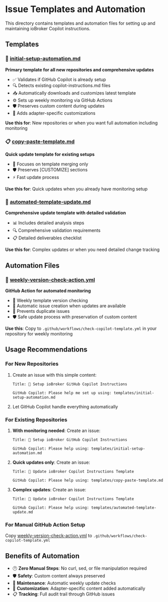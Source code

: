 # Issue Templates and Automation

This directory contains templates and automation files for setting up and maintaining ioBroker Copilot instructions.

## Templates

### 🚀 [initial-setup-automation.md](initial-setup-automation.md)
**Primary template for all new repositories and comprehensive updates**

- ✅ Validates if GitHub Copilot is already setup
- 🔍 Detects existing copilot-instructions.md files
- 📥 Automatically downloads and customizes latest template
- ⚙️ Sets up weekly monitoring via GitHub Actions
- 🛡️ Preserves custom content during updates
- 🎯 Adds adapter-specific customizations

**Use this for**: New repositories or when you want full automation including monitoring

### 📋 [copy-paste-template.md](copy-paste-template.md)
**Quick update template for existing setups**

- 🔄 Focuses on template merging only
- 🛡️ Preserves [CUSTOMIZE] sections
- ⚡ Fast update process

**Use this for**: Quick updates when you already have monitoring setup

### 🔧 [automated-template-update.md](automated-template-update.md)  
**Comprehensive update template with detailed validation**

- 📊 Includes detailed analysis steps
- 🔍 Comprehensive validation requirements
- 📋 Detailed deliverables checklist

**Use this for**: Complex updates or when you need detailed change tracking

## Automation Files

### 🤖 [weekly-version-check-action.yml](weekly-version-check-action.yml)
**GitHub Action for automated monitoring**

- 📅 Weekly template version checking
- 🎯 Automatic issue creation when updates are available
- 🚫 Prevents duplicate issues
- 🛡️ Safe update process with preservation of custom content

**Use this**: Copy to `.github/workflows/check-copilot-template.yml` in your repository for weekly monitoring

## Usage Recommendations

### For New Repositories
1. Create an issue with this simple content:
   ```
   Title: 🤖 Setup ioBroker GitHub Copilot Instructions
   
   GitHub Copilot: Please help me set up using: templates/initial-setup-automation.md
   ```
2. Let GitHub Copilot handle everything automatically

### For Existing Repositories  
1. **With monitoring needed**: Create an issue:
   ```
   Title: 🤖 Setup ioBroker GitHub Copilot Instructions
   
   GitHub Copilot: Please help using: templates/initial-setup-automation.md
   ```
2. **Quick updates only**: Create an issue:
   ```
   Title: 🤖 Update ioBroker Copilot Instructions Template
   
   GitHub Copilot: Please help using: templates/copy-paste-template.md
   ```
3. **Complex updates**: Create an issue:
   ```
   Title: 🤖 Update ioBroker Copilot Instructions Template
   
   GitHub Copilot: Please help using: templates/automated-template-update.md
   ```

### For Manual GitHub Action Setup
Copy [weekly-version-check-action.yml](weekly-version-check-action.yml) to `.github/workflows/check-copilot-template.yml`

## Benefits of Automation

- 🕐 **Zero Manual Steps**: No curl, sed, or file manipulation required
- 🛡️ **Safety**: Custom content always preserved  
- 📅 **Maintenance**: Automatic weekly update checks
- 🎯 **Customization**: Adapter-specific content added automatically
- 📋 **Tracking**: Full audit trail through GitHub issues